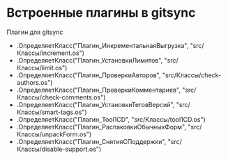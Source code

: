 # Встроенные плагины в gitsync
Плагин для gitsync


* .ОпределяетКласс("Плагин_ИнкрементальнаяВыгрузка", "src/Классы/increment.os")
* .ОпределяетКласс("Плагин_УстановкиЛимитов", "src/Классы/limit.os")
* .ОпределяетКласс("Плагин_ПроверкиАвторов", "src/Классы/check-authors.os")
* .ОпределяетКласс("Плагин_ПроверкиКомментариев", "src/Классы/check-comments.os")
* .ОпределяетКласс("Плагин_УстановкиТеговВерсий", "src/Классы/smart-tags.os")
* .ОпределяетКласс("Плагин_Tool1CD", "src/Классы/tool1CD.os")
* .ОпределяетКласс("Плагин_РаспаковкиОбычныхФорм", "src/Классы/unpackForm.os")
* .ОпределяетКласс("Плагин_СнятияСПоддержки", "src/Классы/disable-support.os")

